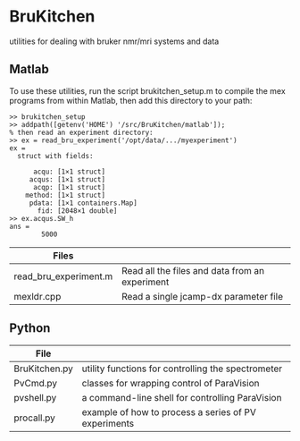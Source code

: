 # BruKitchen
utilities for dealing with bruker nmr/mri systems and data

## Matlab
To use these utilities, run the script brukitchen_setup.m to compile the
mex programs from within Matlab, then add this directory to your path:

```
>> brukitchen_setup
>> addpath([getenv('HOME') '/src/BruKitchen/matlab']);
% then read an experiment directory:
>> ex = read_bru_experiment('/opt/data/.../myexperiment')
ex = 
  struct with fields:

      acqu: [1×1 struct]
     acqus: [1×1 struct]
      acqp: [1×1 struct]
    method: [1×1 struct]
     pdata: [1×1 containers.Map]
       fid: [2048×1 double]
>> ex.acqus.SW_h
ans =
        5000
```

|Files                 |                                              |
|----------------------|----------------------------------------------|
|read_bru_experiment.m |Read all the files and data from an experiment|
|mexldr.cpp            |Read a single jcamp-dx parameter file         |

## Python
|File                  |                                                  |
|----------------------|--------------------------------------------------|
|BruKitchen.py         |utility functions for controlling the spectrometer|
|PvCmd.py              |classes for wrapping control of ParaVision        |
|pvshell.py            |a command-line shell for controlling ParaVision   |
|procall.py            |example of how to process a series of PV experiments|
